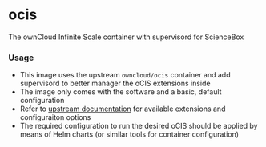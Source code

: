 # ocis

The ownCloud Infinite Scale container with supervisord for ScienceBox


### Usage
- This image uses the upstream `owncloud/ocis` container and add supervisord to better manager the oCIS extensions inside
- The image only comes with the software and a basic, default configuration
- Refer to [upstream documentation](https://owncloud.dev/extensions/) for available extensions and configuraiton options
- The required configuration to run the desired oCIS should be applied by means of Helm charts (or similar tools for container configuration)
